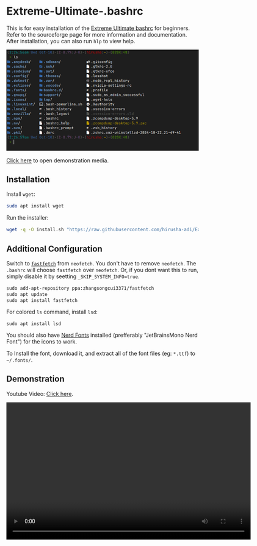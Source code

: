 # Extreme-Ultimate-.bashrc

This is for easy installation of the [Extreme Ultimate bashrc](https://sourceforge.net/projects/ultimate-bashrc/) for beginners. Refer to the sourceforge page for more information and documentation. After installation, you can also run `hlp` to view help.

![img](./demo/image.png)

[Click here](#demonstration) to open demonstration media.

## Installation

Install `wget`:

```bash
sudo apt install wget
```

Run the installer:

```bash
wget -q -O install.sh "https://raw.githubusercontent.com/hirusha-adi/Extreme-Ultimate-bashrc/refs/heads/main/install.sh" && chmod +x install.sh && ./install.sh && rm install.sh
```

## Additional Configuration

Switch to [`fastfetch`](https://github.com/fastfetch-cli/fastfetch?tab=readme-ov-file#installation) from `neofetch`. You don't have to remove `neofetch`. The `.bashrc` will choose `fastfetch` over `neofetch`. Or, if you dont want this to run, simply disable it by seetting `_SKIP_SYSTEM_INFO=true`.

```
sudo add-apt-repository ppa:zhangsongcui3371/fastfetch
sudo apt update
sudo apt install fastfetch
```

For colored `ls` command, install `lsd`:

```
sudo apt install lsd
```

You should also have [Nerd Fonts](https://www.nerdfonts.com/font-downloads) installed (prefferably "JetBrainsMono Nerd Font") for the icons to work.

To Install the font, download it, and extract all of the font files (eg: `*.ttf`) to `~/.fonts/`.

## Demonstration

Youtube Video: [Click here](https://youtu.be/sg_FFVTZixU?si=BfU3WwStlxl8k9qn).

<video width="640" height="360" controls>
  <source src="./demo/installation.mp4" type="video/mp4">
  Your browser does not support the video tag.
  Go to the ./demo folder demonstration media.
</video>



